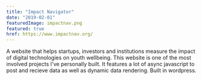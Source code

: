 ```yaml
---
title: "Impact Navigator"
date: "2019-02-01"
featuredImage: impactnav.png
featured: true
href: https://www.impactnav.org/
---
```

A website that helps startups, investors and institutions measure the impact of digital technologies on youth wellbeing. This website is one of the most involved projects I've personally built. It features a lot of async javascript to post and recieve data as well as dynamic data rendering. Built in wordpress.
